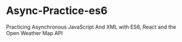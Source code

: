 # Async-Practice-es6
Practicing Asynchronous JavaScript And XML with ES6, React and the Open Weather Map API
